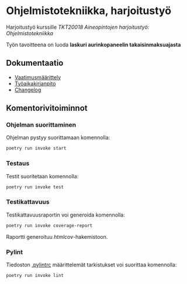 # Ohjelmistotekniikka, harjoitustyö

Harjoitustyö kurssille *TKT20018 Aineopintojen harjoitustyö: Ohjelmistotekniikka*

Työn tavoitteena on luoda **laskuri aurinkopaneelin takaisinmaksuajasta**

## Dokumentaatio

- [Vaatimusmäärittely](./sovellus/dokumentaatio/vaatimusmaarittely.md)
- [Työaikakirjanpito](./sovellus/dokumentaatio/tuntikirjanpito.md)
- [Changelog](./sovellus/dokumentaatio/changelog.md)

## Komentorivitoiminnot

### Ohjelman suorittaminen

Ohjelman pystyy suorittamaan komennolla:

```bash
poetry run invoke start
```

### Testaus

Testit suoritetaan komennolla:

```bash
poetry run invoke test
```

### Testikattavuus

Testikattavuusraportin voi generoida komennolla:

```bash
poetry run invoke coverage-report
```

Raportti generoituu _htmlcov_-hakemistoon.

### Pylint

Tiedoston [.pylintrc](./sovellus/.pylintrc) määrittelemät tarkistukset voi suorittaa komennolla:

```bash
poetry run invoke lint
```
